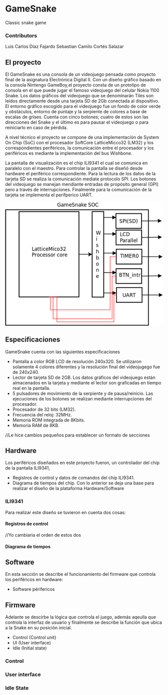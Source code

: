 # GameSnake
Classic snake game

### Contributors
Luis Carlos Díaz Fajardo
Sebastian Camilo Cortés Salazar

## El proyecto
El GameSnake es una consola de un videojuego pensada como proyecto final de la asignatura Electrónica Digital II. Con un diseño gráfico basado en la consola Nintengo GameBoy,el proyecto consta de un prototipo de consola en el que puede jugar el famoso videojuego del celular Nokia 1100 Snake. Los datos gráficos del videojuego que se denominarán Tiles son leídos directamente desde una tarjeta SD de 2Gb conectada al dispositivo. El entorno gráfico escogido para el videojuego fue un fondo de color verde y obstáculos, entorno de puntaje y la serpiente de colores a base de escalas de grises. Cuenta con cinco botones; cuatro de estos son las direcciones del Snake y el último es para pausar el videojuego o para reiniciarlo en caso de pérdida.

A nivel técnico el proyecto se compone de una implementación de System On Chip (SoC) con el procesador SoftCore LatticeMicco32 (LM32) y los correspondientes periféricos, la comunicación entre el procesador y los periféricos es mediante la implementación del bus Wishbone.

La pantalla de visualización es el chip ILI9341 el cual se comunica en paralelo con el maestro. Para controlar la pantalla se diseñó desde hardware el periférico correspondiente. Para la lectura de los datos de la tarjeta SD se realiza la comunicación mediate protocolo SPI. Los botones del videojuego se manejan mendiante entradas de propósito general (GPI) pero a través de interrupciones. Finalmente para la comunicación de la tarjeta se implementa el perifperico UART. 

![GameSnake SOC](docs/SOC.png)

## Especificaciones
GameSnake cuenta con las siguientes especificaciones 

* Pantalla a color RGB LCD de resolución 240x320. Se utilizaron solamente 4 colores diferentes y la resolución final del videojugego fue de 240x240.
* Lector de tarjeta SD de 2GB. Los datos gráficos del videojuego están almacenados en la tarjeta y mediante el lector son graficadas en tiempo real en la pantalla.
* 5 pulsadores de movimiento de la serpiente y de pausa/reinicio. Las ejecuciones de los botones se realizan mediante interrupciones del procesador.
* Procesador de 32 bits (LM32).
* Frecuencia del reloj: 32MHz.
* Memoria ROM integrada de 8Kbits.
* Memoria RAM de 8KB.

//Le hice cambios pequeños para establecer un formato de secciones
## Hardware
Los periféricos diseñados en este proyecto fueron, un controlador del chip de la pantalla ILI9341,

* Registros de control y datos de comandos del chip ILI9341.
* Diagrama de tiempos del chip.
Con lo anterior se deja una base para realizar el diseño de la plataforma Hardware/Software

### ILI9341
Para realizar este diseño se tuvieron en cuenta dos cosas:

#### Registros de control
//Yo cambiaria el orden de estos dos

#### Diagrama de tiempos

## Software
En esta sección se describe el funcionamiento del firmware que controla los periféricos en hardware:
* Software périfericos

## Firmware
Adelante se descirbe la lógica que controla el juego, además aqeulla que controla la interfaz de usuario y finalmente se describe la función que ubica a la Snake en su posición inicial.

* Control (Control unit)
* UI (User interface)
* Idle (Initial state)

### Control

### User interface

### Idle State
